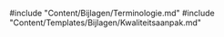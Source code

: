 #include "Content/Bijlagen/Terminologie.md"
#include "Content/Templates/Bijlagen/Kwaliteitsaanpak.md"